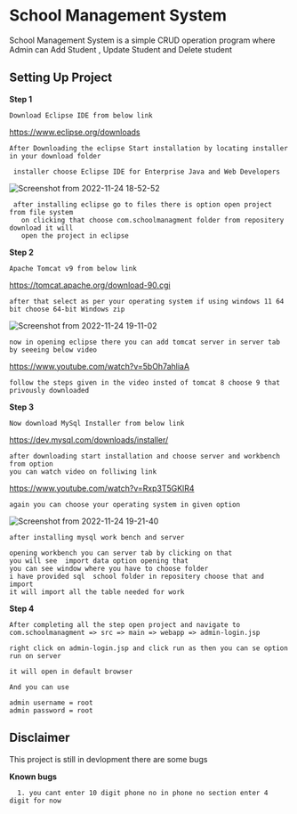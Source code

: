 
# School Management System

School Management System is a simple CRUD operation program where Admin can 
Add Student , Update Student and Delete student


## Setting Up Project

 **Step 1**

    Download Eclipse IDE from below link

   https://www.eclipse.org/downloads

    After Downloading the eclipse Start installation by locating installer in your download folder
     
     installer choose Eclipse IDE for Enterprise Java and Web Developers
![Screenshot from 2022-11-24 18-52-52](https://user-images.githubusercontent.com/114403369/203810821-30901da3-034a-4155-9f12-98077fc85fe4.png)

  
     after installing eclipse go to files there is option open project from file system
       on clicking that choose com.schoolmanagment folder from repositery download it will 
       open the project in eclipse
    



 **Step 2**

    Apache Tomcat v9 from below link

   https://tomcat.apache.org/download-90.cgi

    after that select as per your operating system if using windows 11 64 bit choose 64-bit Windows zip

  ![Screenshot from 2022-11-24 19-11-02](https://user-images.githubusercontent.com/114403369/203806301-467855b9-38a6-498a-bb83-90689d9e1ba0.png)


    now in opening eclipse there you can add tomcat server in server tab by seeeing below video

   https://www.youtube.com/watch?v=5bOh7ahliaA

    follow the steps given in the video insted of tomcat 8 choose 9 that privously downloaded

 **Step 3**

    Now download MySql Installer from below link 
    
   https://dev.mysql.com/downloads/installer/
    
    after downloading start installation and choose server and workbench from option
    you can watch video on folliwing link
    
    
   https://www.youtube.com/watch?v=Rxp3T5GKlR4

 

    again you can choose your operating system in given option

   ![Screenshot from 2022-11-24 19-21-40](https://user-images.githubusercontent.com/114403369/203806405-505eab25-c50b-4eaf-8020-61a448de9685.png)

   

    after installing mysql work bench and server

    opening workbench you can server tab by clicking on that 
    you will see  import data option opening that 
    you can see window where you have to choose folder
    i have provided sql  school folder in repositery choose that and import 
    it will import all the table needed for work


 **Step 4**

    After completing all the step open project and navigate to 
    com.schoolmanagment => src => main => webapp => admin-login.jsp

    right click on admin-login.jsp and click run as then you can se option run on server

    it will open in default browser 

    And you can use

    admin username = root
    admin password = root


## Disclaimer

  This project is still in devlopment there are some bugs

  **Known bugs**

      1. you cant enter 10 digit phone no in phone no section enter 4 digit for now 



